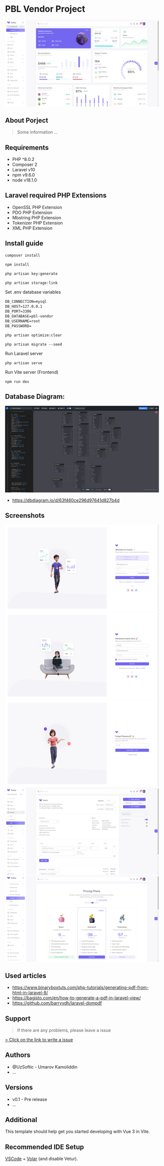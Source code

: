 # PBL Vendor Project

![Screen 1](.github/images/screen-1.png)

## About Porject
> Some information ...

## Requirements
- PHP ^8.0.2
- Composer 2
- Laravel v10
- npm v9.6.0
- node v18.1.0

## Laravel required PHP Extensions
- OpenSSL PHP Extension
- PDO PHP Extension
- Mbstring PHP Extension
- Tokenizer PHP Extension
- XML PHP Extension

## Install guide

```shell
composer install
```

```shell
npm install
```

```shell
php artisan key:generate
```

```shell
php artisan storage:link
```

Set .env database variables
```dotenv
DB_CONNECTION=mysql
DB_HOST=127.0.0.1
DB_PORT=3306
DB_DATABASE=pbl-vendor
DB_USERNAME=root
DB_PASSWORD=
```

```shell
php artisan optimize:clear
```

```shell
php artisan migrate --seed
```

Run Laravel server
```shell
php artisan serve
```

Run Vite server (Frontend)
```shell
npm run dev
```

## Database Diagram:
![Database](.github/images/database.png)
- https://dbdiagram.io/d/63f460ce296d97641d827b4d

## Screenshots
![Login Page](.github/images/login.png)
![Register Page](.github/images/register.png)
![Forgot Page](.github/images/forgot.png)
![Screen 2](.github/images/screen-2.png)
![Screen 3](.github/images/screen-3.png)


## Used articles
- https://www.binaryboxtuts.com/php-tutorials/generating-pdf-from-html-in-laravel-8/
- https://bagisto.com/en/how-to-generate-a-pdf-in-laravel-view/
- https://github.com/barryvdh/laravel-dompdf

## Support
> If there are any problems, please leave a issue
>
[ > Click on the link to write a issue](https://github.com/KIUT-Projects/pbl-vendor/issues)

## Authors
- @UzSoftic - Umarov Kamoliddin
- ...

## Versions
- v0.1 - Pre release
- ...

## Additional

This template should help get you started developing with Vue 3 in Vite.

## Recommended IDE Setup

[VSCode](https://code.visualstudio.com/) + [Volar](https://marketplace.visualstudio.com/items?itemName=johnsoncodehk.volar) (and disable Vetur).
